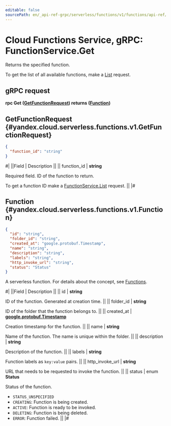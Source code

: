 ```yaml
---
editable: false
sourcePath: en/_api-ref-grpc/serverless/functions/v1/functions/api-ref/grpc/Function/get.md
---
```


# Cloud Functions Service, gRPC: FunctionService.Get

Returns the specified function.

To get the list of all available functions, make a [List](/docs/functions/functions/api-ref/grpc/Function/list#List) request.

## gRPC request

**rpc Get ([GetFunctionRequest](#yandex.cloud.serverless.functions.v1.GetFunctionRequest)) returns ([Function](#yandex.cloud.serverless.functions.v1.Function))**

## GetFunctionRequest {#yandex.cloud.serverless.functions.v1.GetFunctionRequest}

```json
{
  "function_id": "string"
}
```

#|
||Field | Description ||
|| function_id | **string**

Required field. ID of the function to return.

To get a function ID make a [FunctionService.List](/docs/functions/functions/api-ref/grpc/Function/list#List) request. ||
|#

## Function {#yandex.cloud.serverless.functions.v1.Function}

```json
{
  "id": "string",
  "folder_id": "string",
  "created_at": "google.protobuf.Timestamp",
  "name": "string",
  "description": "string",
  "labels": "string",
  "http_invoke_url": "string",
  "status": "Status"
}
```

A serverless function. For details about the concept, see [Functions](/docs/functions/concepts/function).

#|
||Field | Description ||
|| id | **string**

ID of the function. Generated at creation time. ||
|| folder_id | **string**

ID of the folder that the function belongs to. ||
|| created_at | **[google.protobuf.Timestamp](https://developers.google.com/protocol-buffers/docs/reference/google.protobuf#timestamp)**

Creation timestamp for the function. ||
|| name | **string**

Name of the function. The name is unique within the folder. ||
|| description | **string**

Description of the function. ||
|| labels | **string**

Function labels as `key:value` pairs. ||
|| http_invoke_url | **string**

URL that needs to be requested to invoke the function. ||
|| status | enum **Status**

Status of the function.

- `STATUS_UNSPECIFIED`
- `CREATING`: Function is being created.
- `ACTIVE`: Function is ready to be invoked.
- `DELETING`: Function is being deleted.
- `ERROR`: Function failed. ||
|#